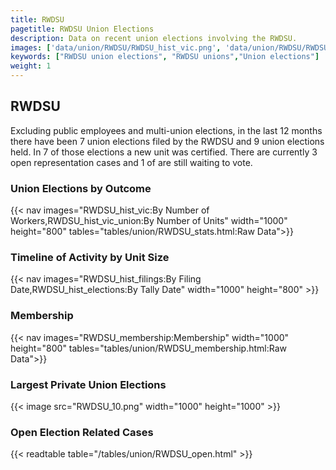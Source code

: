 ```yaml
---
title: RWDSU
pagetitle: RWDSU Union Elections
description: Data on recent union elections involving the RWDSU.
images: ['data/union/RWDSU/RWDSU_hist_vic.png', 'data/union/RWDSU/RWDSU_hist_size.png', 'data/union/RWDSU/RWDSU_10.png']
keywords: ["RWDSU union elections", "RWDSU unions","Union elections"]
weight: 1
---
```

##  RWDSU

Excluding public employees and multi-union elections, in the last 12 months there have been 7 union elections filed by the RWDSU and 9 union elections held. In 7 of those elections a new unit was certified. There are currently 3 open representation cases and 1 of are still waiting to vote.

### Union Elections by Outcome
{{< nav images="RWDSU_hist_vic:By Number of Workers,RWDSU_hist_vic_union:By Number of Units" width="1000" height="800" tables="tables/union/RWDSU_stats.html:Raw Data">}}

### Timeline of Activity by Unit Size
{{< nav images="RWDSU_hist_filings:By Filing Date,RWDSU_hist_elections:By Tally Date" width="1000" height="800" >}}

### Membership
{{< nav images="RWDSU_membership:Membership" width="1000" height="800" tables="tables/union/RWDSU_membership.html:Raw Data">}}

### Largest Private Union Elections
{{< image src="RWDSU_10.png" width="1000" height="1000"  >}}

### Open Election Related Cases
{{< readtable table="/tables/union/RWDSU_open.html" >}}

